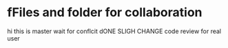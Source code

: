 # fFiles and folder for collaboration
 hi this is master wait for conflcit 
 dONE SLIGH CHANGE
 code review for real user